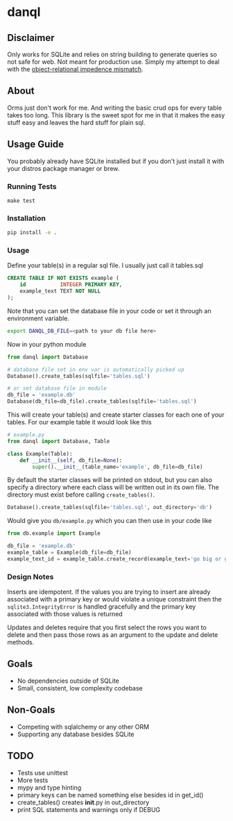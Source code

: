 # danql

## Disclaimer
Only works for SQLite and relies on string building to generate queries so not
safe for web. Not meant for production use. Simply my attempt to
deal with the
[object-relational impedence mismatch](http://blogs.tedneward.com/post/the-vietnam-of-computer-science/).

## About
Orms just don't work for me. And writing the basic crud ops for every table
takes too long. This library is the sweet spot for me in that it makes the
easy stuff easy and leaves the hard stuff for plain sql.

## Usage Guide
You probably already have SQLite installed but if you don't just install it
with your distros package manager or brew.


### Running Tests
```
make test
```
### Installation
``` sh
pip install -e .
```
### Usage
Define your table(s) in a regular sql file. I usually just call it tables.sql
``` sql
CREATE TABLE IF NOT EXISTS example (
    id           INTEGER PRIMARY KEY,
    example_text TEXT NOT NULL
);
```
Note that you can set the database file in your code
or set it through an environment variable.
``` sh
export DANQL_DB_FILE=<path to your db file here>
```
Now in your python module
``` python
from danql import Database

# database file set in env var is automatically picked up
Database().create_tables(sqlfile='tables.sql')

# or set database file in module
db_file = 'example.db'
Database(db_file=db_file).create_tables(sqlfile='tables.sql')
```
This will create your table(s) and create starter classes for each one of your
tables. For our example table it would look like this
``` python
# example.py
from danql import Database, Table

class Example(Table):
    def __init__(self, db_file=None):
        super().__init__(table_name='example', db_file=db_file)
```
By default the starter classes will be printed on stdout, but you can also specify
a directory where each class will be written out in its own file. The directory must
exist before calling `create_tables()`.
``` python
Database().create_tables(sqlfile='tables.sql', out_directory='db')
```
Would give you `db/example.py` which you can then use in your code like
``` python
from db.example import Example

db_file = 'example.db'
example_table = Example(db_file=db_file)
example_text_id = example_table.create_record(example_text='go big or go home')
```

### Design Notes
Inserts are idempotent. If the values you are trying to insert are already
associated with a primary key or would violate a unique constraint then the
`sqlite3.IntegrityError` is handled gracefully and the primary key associated
with those values is returned

Updates and deletes require that you first select the rows you want to delete
and then pass those rows as an argument to the update and delete methods.

## Goals
* No dependencies outside of SQLite
* Small, consistent, low complexity codebase

## Non-Goals
* Competing with sqlalchemy or any other ORM
* Supporting any database besides SQLite

## TODO
* Tests use unittest
* More tests
* mypy and type hinting
* primary keys can be named something else besides id in get\_id()
* create\_tables() creates __init__.py in out\_directory
* print SQL statements and warnings only if DEBUG
